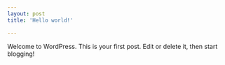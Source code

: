 ```yaml
---
layout: post
title: 'Hello world!'

---
```


Welcome to WordPress. This is your first post. Edit or delete it, then start blogging!
